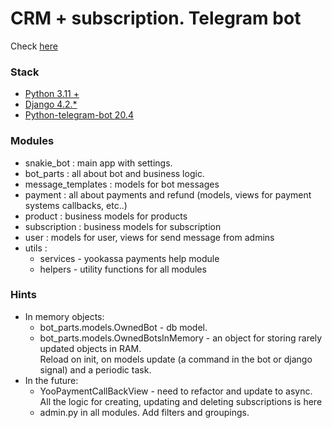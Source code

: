 # CRM + subscription. Telegram bot

Check <a href="https://web.telegram.org/k/#@SnackieBirdSubscribeBot">here</a>

### Stack
- <a href="https://www.python.org/">Python 3.11 +</a>
- <a href="https://www.djangoproject.com/">Django 4.2.*</a>
- <a href="https://python-telegram-bot.org/">Python-telegram-bot 20.4</a>

### Modules
- snakie_bot : main app with settings.
- bot_parts : all about bot and business logic.
- message_templates : models for bot messages
- payment : all about payments and refund (models, views for payment systems callbacks, etc..)
- product : business models for products
- subscription : business models for subscription
- user : models for user, views for send message from admins
- utils : 
    - services - yookassa payments help module
    - helpers - utility functions for all modules

### Hints
- In memory objects:
    * bot_parts.models.OwnedBot - db model.
    * bot_parts.models.OwnedBotsInMemory - an object for storing rarely updated objects in RAM.<br>
      Reload on init, on models update (a command in the bot or django signal) and a periodic task.
- In the future:
  * YooPaymentCallBackView - need to refactor and update to async. <br>
    All the logic for creating, updating and deleting subscriptions is here
  * admin.py in all modules. Add filters and groupings.


